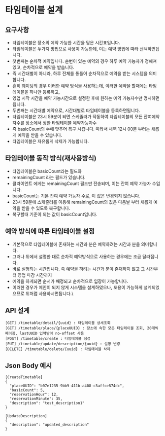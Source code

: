 # 타임테이블 설계

## 요구사항
* 타임테이블은 장소의 예약 가능한 시간을 담은 시간표입니다.
* 타임테이블은 두가지 방법으로 사용이 가능한데, 이는 예약 방법에 따라 선택하면됩니다.
* 첫번째는 순차적 예약입니다. 순번이 있는 예약의 경우 하루 예약 가능자가 정해져있고, 순차적으로 예약을 받습니다.
* 즉 시간대별이 아니라, 하루 전체를 통틀어 순차적으로 예약을 받는 시스템을 의미합니다.
* 흔히 웨이팅의 경우 이러한 예약 방식을 사용하는데, 이러한 예약을 할때에는 타임테이블을 하나만 등록하고,
* 영업 시작 시간을 예약 가능시간으로 설정한 후에 원하는 예약 가능자수만 명시하면됩니다.
* 두번째는 시간대별 예약으로, 시간대별로 타임테이블을 등록하면됩니다.
* 타임테이블은 23시 59분이 되면 스케줄러가 작동하여 타임테이블의 모든 잔여예약자수를 장소에서 정한 타임테이블 예약가능자수
* 즉 basicCount의 수에 맞추어 복구 시킵니다. 따라서 새벽 12시 00분 부터는 새롭게 예약을 받을 수 있습니다.
* 타임테이블은 자유롭게 삭제가 가능합니다.

## 타임테이블 동작 방식(재사용방식)
* 타임테이블은 basicCount라는 필드와
* remainingCount 라는 필드가 있습니다.
* 클라이언트 에게는 remainingCount 필드만 전송되며, 이는 잔여 예약 가능자 수입니다.
* basicCount는 기본 잔여 예약 가능자 수로, 이 값은 변경되지 않습니다.
* 23시 59분에 스케줄러를 이용해 remainingCount의 값은 다음날 부터 새롭게 예약을 받을 수 있도록 복구합니다.
* 복구할때 기준이 되는 값이 basicCount입니다.

## 예약 방식에 따른 타임테이블 설정
* 기본적으로 타임테이블에 존재하는 시간과 분은 예약하려는 시간과 분을 의미합니다.
* 그러나 위에서 설명한 대로 순차적 예약방식으로 사용하는 경우에는 조금 달라집니다.
* 바로 실행되는 시간입니다. 즉 예약을 하려는 시간과 분이 존재하지 않고 그 시간부터 영업 마감 시간까지
* 예약을 하게되면 순서가 배정되고 순차적으로 입장이 가능합니다.
* 이러한 경우가 메인이 되지 않게 시스템을 설계하였으나, 포용이 가능하게 설계되었으므로 위처럼 사용하시면됩니다.\

## API 설계
```
[GET] /timetable/detail/{uuid} : 타임테이블 상세조회
[GET] /timetable/place/{placeUUID} : 장소에 속한 모든 타임테이블 조회, 20개씩 페이징, lastUUID 입력받아 no-offset 사용
[POST] /timetable/create : 타임테이블 생성 
[PUT] /timetable/update/description/{uuid} : 설명 변경
[DELETE] /timetable/delete/{uuid} : 타임테이블 삭제
```

## Json Body 예시
```
[CreateTimetable]
{
  "placeUUID": "b07e1235-9bb9-411b-a408-c3affce874dc",
  "basicCount": 5,
  "reservationHour": 12,
  "reservationMinute": 35,
  "description": "test_description1"
}

[UpdateDescription]
{
  "description": "updated_description"
}
```